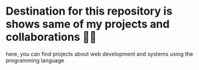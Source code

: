 # Destination for this repository is shows same of my projects and collaborations 🎈✨
 here, you can find projects about web development and systems using the programming language




